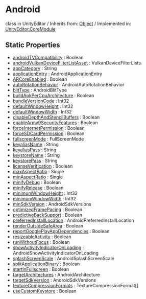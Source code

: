 # Android
class in UnityEditor
 / Inherits from: <a href="https://docs.unity3d.com/6000.2/Documentation/ScriptReference/Object.html">Object</a> / Implemented in: <a href="https://docs.unity3d.com/6000.2/Documentation/ScriptReference/UnityEditor.CoreModule.html">UnityEditor.CoreModule</a>

## Static Properties
- <a href="https://docs.unity3d.com/6000.2/Documentation/ScriptReference/Android-androidTVCompatibility.html">androidTVCompatibility</a> : Boolean
- <a href="https://docs.unity3d.com/6000.2/Documentation/ScriptReference/Android-androidVulkanDeviceFilterListAsset.html">androidVulkanDeviceFilterListAsset</a> : VulkanDeviceFilterLists
- <a href="https://docs.unity3d.com/6000.2/Documentation/ScriptReference/Android-appCategory.html">appCategory</a> : String
- <a href="https://docs.unity3d.com/6000.2/Documentation/ScriptReference/Android-applicationEntry.html">applicationEntry</a> : AndroidApplicationEntry
- <a href="https://docs.unity3d.com/6000.2/Documentation/ScriptReference/Android-ARCoreEnabled.html">ARCoreEnabled</a> : Boolean
- <a href="https://docs.unity3d.com/6000.2/Documentation/ScriptReference/Android-autoRotationBehavior.html">autoRotationBehavior</a> : AndroidAutoRotationBehavior
- <a href="https://docs.unity3d.com/6000.2/Documentation/ScriptReference/Android-blitType.html">blitType</a> : AndroidBlitType
- <a href="https://docs.unity3d.com/6000.2/Documentation/ScriptReference/Android-buildApkPerCpuArchitecture.html">buildApkPerCpuArchitecture</a> : Boolean
- <a href="https://docs.unity3d.com/6000.2/Documentation/ScriptReference/Android-bundleVersionCode.html">bundleVersionCode</a> : Int32
- <a href="https://docs.unity3d.com/6000.2/Documentation/ScriptReference/Android-defaultWindowHeight.html">defaultWindowHeight</a> : Int32
- <a href="https://docs.unity3d.com/6000.2/Documentation/ScriptReference/Android-defaultWindowWidth.html">defaultWindowWidth</a> : Int32
- <a href="https://docs.unity3d.com/6000.2/Documentation/ScriptReference/Android-disableDepthAndStencilBuffers.html">disableDepthAndStencilBuffers</a> : Boolean
- <a href="https://docs.unity3d.com/6000.2/Documentation/ScriptReference/Android-enableArmv9SecurityFeatures.html">enableArmv9SecurityFeatures</a> : Boolean
- <a href="https://docs.unity3d.com/6000.2/Documentation/ScriptReference/Android-forceInternetPermission.html">forceInternetPermission</a> : Boolean
- <a href="https://docs.unity3d.com/6000.2/Documentation/ScriptReference/Android-forceSDCardPermission.html">forceSDCardPermission</a> : Boolean
- <a href="https://docs.unity3d.com/6000.2/Documentation/ScriptReference/Android-fullscreenMode.html">fullscreenMode</a> : FullScreenMode
- <a href="https://docs.unity3d.com/6000.2/Documentation/ScriptReference/Android-keyaliasName.html">keyaliasName</a> : String
- <a href="https://docs.unity3d.com/6000.2/Documentation/ScriptReference/Android-keyaliasPass.html">keyaliasPass</a> : String
- <a href="https://docs.unity3d.com/6000.2/Documentation/ScriptReference/Android-keystoreName.html">keystoreName</a> : String
- <a href="https://docs.unity3d.com/6000.2/Documentation/ScriptReference/Android-keystorePass.html">keystorePass</a> : String
- <a href="https://docs.unity3d.com/6000.2/Documentation/ScriptReference/Android-licenseVerification.html">licenseVerification</a> : Boolean
- <a href="https://docs.unity3d.com/6000.2/Documentation/ScriptReference/Android-maxAspectRatio.html">maxAspectRatio</a> : Single
- <a href="https://docs.unity3d.com/6000.2/Documentation/ScriptReference/Android-minAspectRatio.html">minAspectRatio</a> : Single
- <a href="https://docs.unity3d.com/6000.2/Documentation/ScriptReference/Android-minifyDebug.html">minifyDebug</a> : Boolean
- <a href="https://docs.unity3d.com/6000.2/Documentation/ScriptReference/Android-minifyRelease.html">minifyRelease</a> : Boolean
- <a href="https://docs.unity3d.com/6000.2/Documentation/ScriptReference/Android-minimumWindowHeight.html">minimumWindowHeight</a> : Int32
- <a href="https://docs.unity3d.com/6000.2/Documentation/ScriptReference/Android-minimumWindowWidth.html">minimumWindowWidth</a> : Int32
- <a href="https://docs.unity3d.com/6000.2/Documentation/ScriptReference/Android-minSdkVersion.html">minSdkVersion</a> : AndroidSdkVersions
- <a href="https://docs.unity3d.com/6000.2/Documentation/ScriptReference/Android-optimizedFramePacing.html">optimizedFramePacing</a> : Boolean
- <a href="https://docs.unity3d.com/6000.2/Documentation/ScriptReference/Android-predictiveBackSupport.html">predictiveBackSupport</a> : Boolean
- <a href="https://docs.unity3d.com/6000.2/Documentation/ScriptReference/Android-preferredInstallLocation.html">preferredInstallLocation</a> : AndroidPreferredInstallLocation
- <a href="https://docs.unity3d.com/6000.2/Documentation/ScriptReference/Android-renderOutsideSafeArea.html">renderOutsideSafeArea</a> : Boolean
- <a href="https://docs.unity3d.com/6000.2/Documentation/ScriptReference/Android-reportGooglePlayAppDependencies.html">reportGooglePlayAppDependencies</a> : Boolean
- <a href="https://docs.unity3d.com/6000.2/Documentation/ScriptReference/Android-resizeableActivity.html">resizeableActivity</a> : Boolean
- <a href="https://docs.unity3d.com/6000.2/Documentation/ScriptReference/Android-runWithoutFocus.html">runWithoutFocus</a> : Boolean
- <a href="https://docs.unity3d.com/6000.2/Documentation/ScriptReference/Android-showActivityIndicatorOnLoading.html">showActivityIndicatorOnLoading</a> : AndroidShowActivityIndicatorOnLoading
- <a href="https://docs.unity3d.com/6000.2/Documentation/ScriptReference/Android-splashScreenScale.html">splashScreenScale</a> : AndroidSplashScreenScale
- <a href="https://docs.unity3d.com/6000.2/Documentation/ScriptReference/Android-splitApplicationBinary.html">splitApplicationBinary</a> : Boolean
- <a href="https://docs.unity3d.com/6000.2/Documentation/ScriptReference/Android-startInFullscreen.html">startInFullscreen</a> : Boolean
- <a href="https://docs.unity3d.com/6000.2/Documentation/ScriptReference/Android-targetArchitectures.html">targetArchitectures</a> : AndroidArchitecture
- <a href="https://docs.unity3d.com/6000.2/Documentation/ScriptReference/Android-targetSdkVersion.html">targetSdkVersion</a> : AndroidSdkVersions
- <a href="https://docs.unity3d.com/6000.2/Documentation/ScriptReference/Android-textureCompressionFormats.html">textureCompressionFormats</a> : TextureCompressionFormat[]
- <a href="https://docs.unity3d.com/6000.2/Documentation/ScriptReference/Android-useCustomKeystore.html">useCustomKeystore</a> : Boolean
